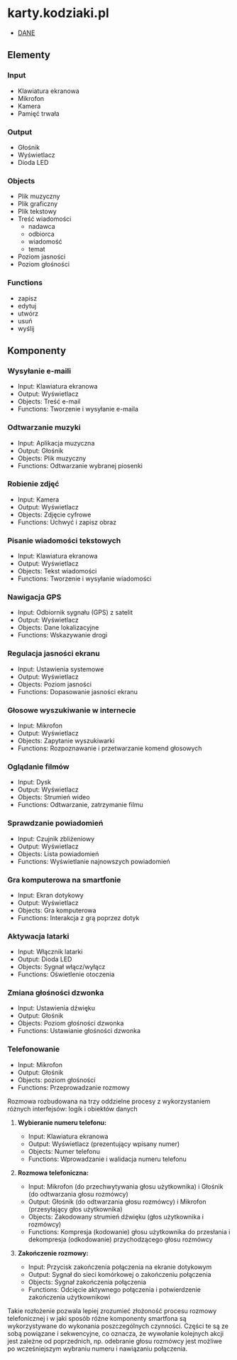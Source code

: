 # karty.kodziaki.pl

+ [DANE](DANE.md)
  
## Elementy

### Input
- Klawiatura ekranowa
- Mikrofon
- Kamera
- Pamięć trwała

### Output
- Głośnik
- Wyświetlacz
- Dioda LED


### Objects
- Plik muzyczny
- Plik graficzny
- Plik tekstowy
- Treść wiadomości
   - nadawca
   - odbiorca
   - wiadomość
   - temat
- Poziom jasności
- Poziom głośności

### Functions
- zapisz
- edytuj
- utwórz
- usuń
- wyślij
  

## Komponenty

### Wysyłanie e-maili
- Input: Klawiatura ekranowa
- Output: Wyświetlacz
- Objects: Treść e-mail
- Functions: Tworzenie i wysyłanie e-maila
   


### Odtwarzanie muzyki
- Input: Aplikacja muzyczna
- Output: Głośnik
- Objects: Plik muzyczny
- Functions: Odtwarzanie wybranej piosenki

### Robienie zdjęć
- Input: Kamera
- Output: Wyświetlacz
- Objects: Zdjęcie cyfrowe
- Functions: Uchwyć i zapisz obraz

### Pisanie wiadomości tekstowych
- Input: Klawiatura ekranowa
- Output: Wyświetlacz
- Objects: Tekst wiadomości
- Functions: Tworzenie i wysyłanie wiadomości

### Nawigacja GPS
- Input: Odbiornik sygnału (GPS) z satelit
- Output: Wyświetlacz
- Objects: Dane lokalizacyjne
- Functions: Wskazywanie drogi

### Regulacja jasności ekranu
- Input: Ustawienia systemowe
- Output: Wyświetlacz
- Objects: Poziom jasności
- Functions: Dopasowanie jasności ekranu

### Głosowe wyszukiwanie w internecie
- Input: Mikrofon
- Output: Wyświetlacz
- Objects: Zapytanie wyszukiwarki
- Functions: Rozpoznawanie i przetwarzanie komend głosowych

### Oglądanie filmów
- Input: Dysk
- Output: Wyświetlacz
- Objects: Strumień wideo
- Functions: Odtwarzanie, zatrzymanie filmu

### Sprawdzanie powiadomień
- Input: Czujnik zbliżeniowy
- Output: Wyświetlacz
- Objects: Lista powiadomień
- Functions: Wyświetlanie najnowszych powiadomień

### Gra komputerowa na smartfonie
- Input: Ekran dotykowy
- Output: Wyświetlacz
- Objects: Gra komputerowa
- Functions: Interakcja z grą poprzez dotyk


### Aktywacja latarki
- Input: Włącznik latarki
- Output: Dioda LED
- Objects: Sygnał włącz/wyłącz
- Functions: Oświetlenie otoczenia
   
### Zmiana głośności dzwonka
- Input: Ustawienia dźwięku
- Output: Głośnik
- Objects: Poziom głośności dzwonka
- Functions: Ustawianie głośności dzwonka      



### Telefonowanie

- Input: Mikrofon
- Output: Głośnik
- Objects: poziom głośności
- Functions: Przeprowadzanie rozmowy


Rozmowa rozbudowana na trzy oddzielne procesy z wykorzystaniem różnych interfejsów: logik i obiektów danych

1. **Wybieranie numeru telefonu:**
   - Input: Klawiatura ekranowa
   - Output: Wyświetlacz (prezentujący wpisany numer)
   - Objects: Numer telefonu
   - Functions: Wprowadzanie i walidacja numeru telefonu

2. **Rozmowa telefoniczna:**
   - Input: Mikrofon (do przechwytywania głosu użytkownika) i Głośnik (do odtwarzania głosu rozmówcy)
   - Output: Głośnik (do odtwarzania głosu rozmówcy) i Mikrofon (przesyłający głos użytkownika)
   - Objects: Zakodowany strumień dźwięku (głos użytkownika i rozmówcy)
   - Functions: Kompresja (kodowanie) głosu użytkownika do przesłania i dekompresja (odkodowanie) przychodzącego głosu rozmówcy

3. **Zakończenie rozmowy:**
   - Input: Przycisk zakończenia połączenia na ekranie dotykowym
   - Output: Sygnał do sieci komórkowej o zakończeniu połączenia
   - Objects: Sygnał zakończenia połączenia
   - Functions: Odcięcie aktywnego połączenia i potwierdzenie zakończenia użytkownikowi

Takie rozłożenie pozwala lepiej zrozumieć złożoność procesu rozmowy telefonicznej i w jaki sposób różne komponenty smartfona są wykorzystywane do wykonania poszczególnych czynności. Części te są ze sobą powiązane i sekwencyjne, co oznacza, że wywołanie kolejnych akcji jest zależne od poprzednich, np. odebranie głosu rozmówcy jest możliwe po wcześniejszym wybraniu numeru i nawiązaniu połączenia.




